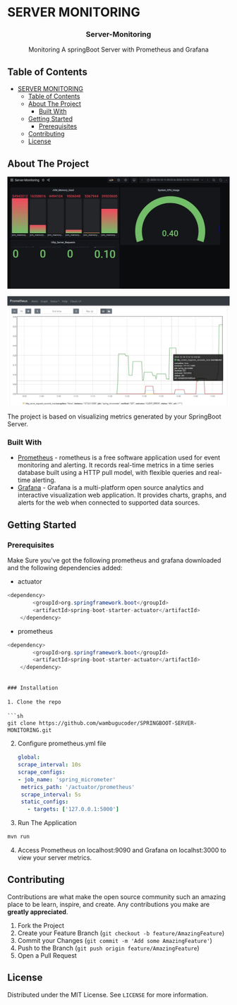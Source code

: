 
# SERVER MONITORING


  <h3 align="center">Server-Monitoring</h3>

  <p align="center">
   Monitoring A springBoot Server with Prometheus and Grafana
    <br />
  



<!-- TABLE OF CONTENTS -->
## Table of Contents

- [SERVER MONITORING](#server-monitoring)
  - [Table of Contents](#table-of-contents)
  - [About The Project](#about-the-project)
    - [Built With](#built-with)
  - [Getting Started](#getting-started)
    - [Prerequisites](#prerequisites)
  - [Contributing](#contributing)
  - [License](#license)



<!-- ABOUT THE PROJECT -->
## About The Project

![Dashboard](https://github.com/wambugucoder/SPRINGBOOT-SERVER-MONITORING/blob/main/screenshots/Grafana.JPG)

![Dashboard](https://github.com/wambugucoder/SPRINGBOOT-SERVER-MONITORING/blob/main/screenshots/Prometheus.JPG)

The project is based on visualizing metrics generated by your SpringBoot Server.

### Built With
* [Prometheus](https://prometheus.io/) - rometheus is a free software application used for event monitoring and alerting. It records real-time metrics in a time series database built using a HTTP pull model, with flexible queries and real-time alerting.
* [Grafana](https://grafana.com/) - Grafana is a multi-platform open source analytics and interactive visualization web application. It provides charts, graphs, and alerts for the web when connected to supported data sources.




<!-- GETTING STARTED -->
## Getting Started


### Prerequisites

Make Sure you've got the following prometheus and grafana downloaded and the following dependencies added: 
* actuator
```java
<dependency>
		<groupId>org.springframework.boot</groupId>
		<artifactId>spring-boot-starter-actuator</artifactId>
	</dependency>
```

* prometheus
```java
<dependency>
		<groupId>org.springframework.boot</groupId>
		<artifactId>spring-boot-starter-actuator</artifactId>
	</dependency>
```
```

### Installation

1. Clone the repo

```sh
git clone https://github.com/wambugucoder/SPRINGBOOT-SERVER-MONITORING.git
```

2. Configure prometheus.yml file 
   ```yml
   global:
   scrape_interval: 10s
   scrape_configs:
   - job_name: 'spring_micrometer'
    metrics_path: '/actuator/prometheus'
    scrape_interval: 5s
    static_configs:
      - targets: ['127.0.0.1:5000']
    ```
3. Run The Application
```sh
mvn run
```
4. Access Prometheus on localhost:9090 and Grafana on localhst:3000 to view your server metrics.
  





<!-- CONTRIBUTING -->
## Contributing

Contributions are what make the open source community such an amazing place to be learn, inspire, and create. Any contributions you make are **greatly appreciated**.

1. Fork the Project
2. Create your Feature Branch (`git checkout -b feature/AmazingFeature`)
3. Commit your Changes (`git commit -m 'Add some AmazingFeature'`)
4. Push to the Branch (`git push origin feature/AmazingFeature`)
5. Open a Pull Request



<!-- LICENSE -->
## License

Distributed under the MIT License. See `LICENSE` for more information.











